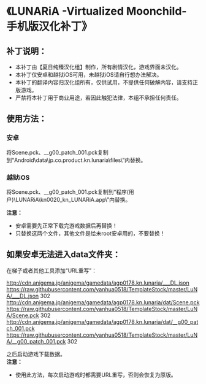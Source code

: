 # 《LUNARiA -Virtualized Moonchild- 手机版汉化补丁》

## 补丁说明：
 * 本补丁由【夏日纯臻汉化组】制作，所有剧情汉化，游戏界面未汉化。  
 * 本补丁仅安卓和越狱iOS可用，未越狱iOS请自行想办法解决。
 * 本补丁的翻译内容归汉化组所有，仅供试用，不提供任何破解内容，请支持正版游戏。  
 * 严禁将本补丁用于商业用途，若因此触犯法律，本组不承担任何责任。  

## 使用方法：
### 安卓
将Scene.pck、__g00_patch_001.pck复制到“Android\data\jp.co.product.kn.lunaria\files\”内替换。  

### 越狱iOS
将Scene.pck、__g00_patch_001.pck复制到“程序(用户)\LUNARiA\kn0020_kn_LUNARiA.app\”内替换。  

**注意：**
 * 安卓需要先正常下载完游戏数据后再替换！  
 * 只替换这两个文件，其他文件是给未root安卓用的，不要替换！  

## 如果安卓无法进入data文件夹：
在梯子或者其他工具添加“URL重写”：  

http://cdn.anigema.jp/anigema/gamedata/agp0178.kn.lunaria/___DL.json https://raw.githubusercontent.com/yanhua0518/TemplateStock/master/LuNA/___DL.json 302  
http://cdn.anigema.jp/anigema/gamedata/agp0178.kn.lunaria/dat/Scene.pck https://raw.githubusercontent.com/yanhua0518/TemplateStock/master/LuNA/Scene.pck 302  
http://cdn.anigema.jp/anigema/gamedata/agp0178.kn.lunaria/dat/__g00_patch_001.pck https://raw.githubusercontent.com/yanhua0518/TemplateStock/master/LuNA/__g00_patch_001.pck 302  

之后启动游戏下载数据。  
**注意：**
 * 使用此方法，每次启动游戏时都需要URL重写，否则会恢复为原版。  
